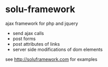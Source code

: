 # solu-framework
ajax framework for php and jquery



- send ajax calls
- post forms
- post attributes of links
- server side modifications of dom elements

see http://soluframework.com for examples
